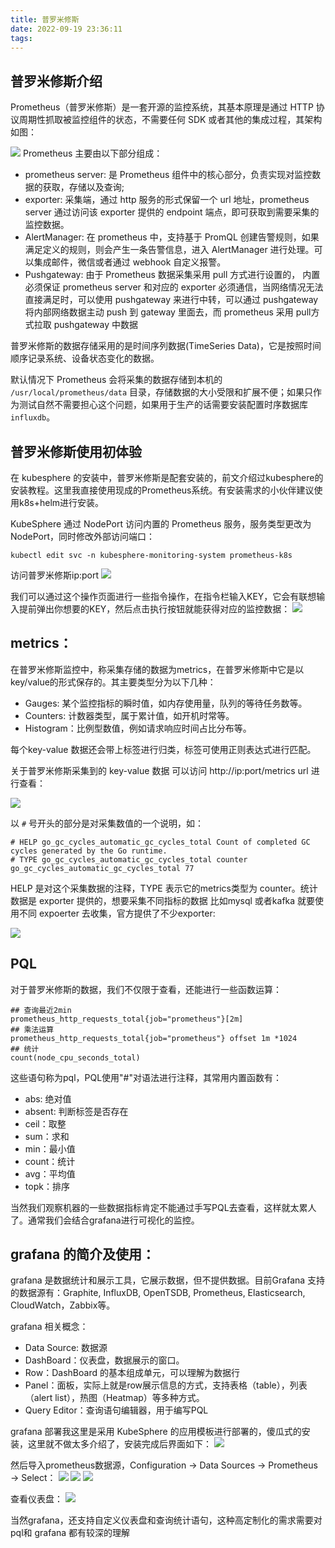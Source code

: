 ```yaml
---
title: 普罗米修斯
date: 2022-09-19 23:36:11
tags:
---
```


## 普罗米修斯介绍



Prometheus（普罗米修斯）是一套开源的监控系统，其基本原理是通过 HTTP 协议周期性抓取被监控组件的状态，不需要任何 SDK 或者其他的集成过程，其架构如图：

![](2022-11-05-19-20-47.png)
Prometheus 主要由以下部分组成：

- prometheus server: 是 Prometheus 组件中的核心部分，负责实现对监控数据的获取，存储以及查询;
- exporter: 采集端，通过 http 服务的形式保留一个 url 地址，prometheus server 通过访问该 exporter 提供的 endpoint 端点，即可获取到需要采集的监控数据。
- AlertManager: 在 prometheus 中，支持基于 PromQL 创建告警规则，如果满足定义的规则，则会产生一条告警信息，进入 AlertManager 进行处理。可以集成邮件，微信或者通过 webhook 自定义报警。
- Pushgateway: 由于 Prometheus 数据采集采用 pull 方式进行设置的， 内置必须保证 prometheus server 和对应的 exporter 必须通信，当网络情况无法直接满足时，可以使用 pushgateway 来进行中转，可以通过 pushgateway 将内部网络数据主动 push 到 gateway 里面去，而 prometheus 采用 pull方式拉取 pushgateway 中数据

普罗米修斯的数据存储采用的是时间序列数据(TimeSeries Data)，它是按照时间顺序记录系统、设备状态变化的数据。

默认情况下 Prometheus 会将采集的数据存储到本机的 `/usr/local/prometheus/data` 目录，存储数据的大小受限和扩展不便；如果只作为测试自然不需要担心这个问题，如果用于生产的话需要安装配置时序数据库`influxdb`。


## 普罗米修斯使用初体验

在 kubesphere 的安装中，普罗米修斯是配套安装的，前文介绍过kubesphere的安装教程。这里我直接使用现成的Prometheus系统。有安装需求的小伙伴建议使用k8s+helm进行安装。

KubeSphere 通过 NodePort 访问内置的 Prometheus 服务，服务类型更改为 NodePort，同时修改外部访问端口：
```
kubectl edit svc -n kubesphere-monitoring-system prometheus-k8s
```

访问普罗米修斯ip:port
![](2022-11-05-17-38-29.png)

我们可以通过这个操作页面进行一些指令操作，在指令栏输入KEY，它会有联想输入提前弹出你想要的KEY，然后点击执行按钮就能获得对应的监控数据：
![](2022-11-05-17-46-15.png)


## metrics：

在普罗米修斯监控中，称采集存储的数据为metrics，在普罗米修斯中它是以 key/value的形式保存的。其主要类型分为以下几种：

- Gauges: 某个监控指标的瞬时值，如内存使用量，队列的等待任务数等。
- Counters: 计数器类型，属于累计值，如开机时常等。
- Histogram：比例型数值，例如请求响应时间占比分布等。

每个key-value 数据还会带上标签进行归类，标签可使用正则表达式进行匹配。

关于普罗米修斯采集到的 key-value 数据 可以访问 http://ip:port/metrics url 进行查看：

![](2022-11-05-18-24-28.png)

以 `#` 号开头的部分是对采集数值的一个说明，如：
```
# HELP go_gc_cycles_automatic_gc_cycles_total Count of completed GC cycles generated by the Go runtime.
# TYPE go_gc_cycles_automatic_gc_cycles_total counter
go_gc_cycles_automatic_gc_cycles_total 77
```

HELP 是对这个采集数据的注释，TYPE 表示它的metrics类型为 counter。统计数据是 exporter 提供的，想要采集不同指标的数据 比如mysql 或者kafka 就要使用不同 expoerter 去收集，官方提供了不少exporter:

![](2022-11-05-18-39-32.png)


## PQL
 对于普罗米修斯的数据，我们不仅限于查看，还能进行一些函数运算：

 ```
## 查询最近2min
prometheus_http_requests_total{job="prometheus"}[2m]
## 乘法运算
prometheus_http_requests_total{job="prometheus"} offset 1m *1024
## 统计
count(node_cpu_seconds_total)
 ```

 这些语句称为pql，PQL使用"#"对语法进行注释，其常用内置函数有：

- abs: 绝对值
- absent: 判断标签是否存在
- ceil：取整
- sum：求和
- min：最小值
- count：统计
- avg：平均值
- topk：排序

当然我们观察机器的一些数据指标肯定不能通过手写PQL去查看，这样就太累人了。通常我们会结合grafana进行可视化的监控。

## grafana 的简介及使用：

grafana 是数据统计和展示工具，它展示数据，但不提供数据。目前Grafana 支持的数据源有：Graphite, InfluxDB, OpenTSDB, Prometheus, Elasticsearch, CloudWatch，Zabbix等。

grafana 相关概念：

- Data Source: 数据源
- DashBoard：仪表盘，数据展示的窗口。
- Row：DashBoard 的基本组成单元，可以理解为数据行
- Panel：面板，实际上就是row展示信息的方式，支持表格（table），列表（alert list），热图（Heatmap）等多种方式。
- Query Editor：查询语句编辑器，用于编写PQL

grafana 部署我这里是采用 KubeSphere 的应用模板进行部署的，傻瓜式的安装，这里就不做太多介绍了，安装完成后界面如下：
![](2022-11-05-19-04-48.png)

然后导入prometheus数据源，Configuration → Data Sources → Prometheus → Select：
![](2022-11-05-19-05-58.png)
![](2022-11-05-19-06-18.png)
![](2022-11-05-19-06-50.png)

查看仪表盘：
![](2022-11-05-19-08-18.png)

当然grafana，还支持自定义仪表盘和查询统计语句，这种高定制化的需求需要对pql和 grafana 都有较深的理解
